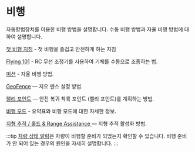 # 비행

자동항법장치를 이용한 비행 방법을 설명합니다. 수동 비행 방법과 자율 비행 방법에 대하여 설명합니다.

[첫 비행 지침](../flying/first_flight_guidelines.md) - 첫 비행을 즐겁고 안전하게 하는 지침

[Flying 101](../flying/basic_flying.md) - RC 무선 조정기를 사용하여 기체를 수동으로 조종하는 법.

[미션](../flying/missions.md) - 자율 비행 방법.

[GeoFence](../flying/geofence.md) — 지오 펜스 설정 방법.

[랠리 포인트](../flying/plan_safety_points.md) — 안전 복귀 착륙 포인트 (랠리 포인트)를 계획하는 방법.

[비행 모드](../flight_modes/README.md) - 요약표와 비행 모드에 대한 자세한 정보.

[지형 추적 / 홀드 & Range Assistance ](../flying/terrain_following_holding.md) — 지형 추적 활성화 방법.

:::tip
[차량 상태 알림](../getting_started/vehicle_status.md)은 차량이 비행할 준비가 되었는지 확인할 수 있습니다. 비행 준비가 안 되어 있는 경우의 원인을 자세히 설명합니다.
:::